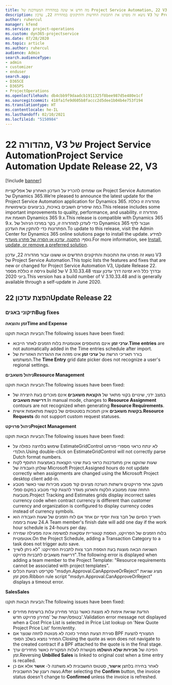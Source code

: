 ```yaml
---
title: מה חדש או שונה במהדורה המעודכנת של Project Service Automation, 22 V3
description: נושא זה מפרט את התכונות החדשות והתיקונים במהדורה 22, עדכון V3 של Project Service Automation.
author: ruhercul
manager: kfend
ms.service: project-operations
ms.custom: dyn365-projectservice
ms.date: 07/28/2020
ms.topic: article
ms.author: ruhercul
audience: Admin
search.audienceType:
- admin
- customizer
- enduser
search.app:
- D365CE
- D365PS
- ProjectOperations
ms.openlocfilehash: db4cbb9f9daadcb1911325f8bee987d5e480e1cf
ms.sourcegitcommit: 418fa1fe9d605b8faccc2d5dee1b04b4e753f194
ms.translationtype: HT
ms.contentlocale: he-IL
ms.lasthandoff: 02/10/2021
ms.locfileid: "5150984"
---
```

# <a name="project-service-automation-update-release-22-v3"></a><span data-ttu-id="7b0c7-103">מהדורה 22, V3 של Project Service Automation</span><span class="sxs-lookup"><span data-stu-id="7b0c7-103">Project Service Automation Update Release 22, V3</span></span>

[!include [banner](../includes/psa-now-project-operations.md)]

<span data-ttu-id="7b0c7-104">אנו שמחים להכריז על העדכון האחרון של אפליקציית Project Service Automation של Dynamics 365.</span><span class="sxs-lookup"><span data-stu-id="7b0c7-104">We’re pleased to announce the latest update for the Project Service Automation application for Dynamics 365.</span></span> <span data-ttu-id="7b0c7-105">מהדורה זו כוללת כמה שיפורים חשובים באיכות, בביצועים ובשימושיות.</span><span class="sxs-lookup"><span data-stu-id="7b0c7-105">This release includes some important improvements to quality, performance, and usability.</span></span> <span data-ttu-id="7b0c7-106">מהדורה זו תואמת את Dynamics 365 9.x.</span><span class="sxs-lookup"><span data-stu-id="7b0c7-106">This release is compatible with Dynamics 365 9.x.</span></span> <span data-ttu-id="7b0c7-107">כדי לעדכן למהדורה זו, בקר במרכז הניהול של Dynamics 365 ועבור לדף הפתרונות כדי להתקין את העדכון.</span><span class="sxs-lookup"><span data-stu-id="7b0c7-107">To update to this release, visit the Admin Center for Dynamics 365 online solutions page to install the update.</span></span> <span data-ttu-id="7b0c7-108">למידע נוסף: [התקנה, עדכון או הסרה של פתרון מועדף](https://docs.microsoft.com/power-platform/admin/install-remove-preferred-solution).</span><span class="sxs-lookup"><span data-stu-id="7b0c7-108">For more information, see [Install, update, or remove a preferred solution](https://docs.microsoft.com/power-platform/admin/install-remove-preferred-solution).</span></span>

<span data-ttu-id="7b0c7-109">נושא זה מפרט את התכונות והתיקונים החדשים או ששונו עבור מהדורה 22, עדכון V3 של Project Service Automation.</span><span class="sxs-lookup"><span data-stu-id="7b0c7-109">This topic lists the features and fixes that are new or changed for Project Service Automation V3, Update Release 22.</span></span> <span data-ttu-id="7b0c7-110">גירסה זו כוללת מספר build של V 3.10.33.48 ובדרך כלל היא זמינה דרך עדכון עצמי ביוני 2020.</span><span class="sxs-lookup"><span data-stu-id="7b0c7-110">This version has a build number of V 3.10.33.48 and is generally available through a self-update in June 2020.</span></span>

## <a name="update-release-22"></a><span data-ttu-id="7b0c7-111">הפצת עדכון 22</span><span class="sxs-lookup"><span data-stu-id="7b0c7-111">Update Release 22</span></span>

### <a name="bug-fixes"></a><span data-ttu-id="7b0c7-112">תיקוני באגים</span><span class="sxs-lookup"><span data-stu-id="7b0c7-112">Bug fixes</span></span>



<span data-ttu-id="7b0c7-113">**זמן והוצאה**</span><span class="sxs-lookup"><span data-stu-id="7b0c7-113">**Time and Expense**</span></span>

<span data-ttu-id="7b0c7-114">הבעיות הבאות תוקנו:</span><span class="sxs-lookup"><span data-stu-id="7b0c7-114">The following issues have been fixed:</span></span>

- <span data-ttu-id="7b0c7-115">**ערכי זמן** אינם מתווספים אוטומטית בלוח הזמנים לאחר הייבוא.</span><span class="sxs-lookup"><span data-stu-id="7b0c7-115">**Time entries** are not automatically added in the Time entries schedule after import.</span></span>
- <span data-ttu-id="7b0c7-116">בורר תאריכי הרשת של **ערכי זמן** אינו מזהה את ההגדרות האזוריות של המשתמש.</span><span class="sxs-lookup"><span data-stu-id="7b0c7-116">The **Time Entry** grid date picker does not recognize a user's regional settings.</span></span>

<span data-ttu-id="7b0c7-117">**ניהול משאבים**</span><span class="sxs-lookup"><span data-stu-id="7b0c7-117">**Resource Management**</span></span>

<span data-ttu-id="7b0c7-118">הבעיות הבאות תוקנו:</span><span class="sxs-lookup"><span data-stu-id="7b0c7-118">The following issues have been fixed:</span></span>

- <span data-ttu-id="7b0c7-119">במצב ידני, שינויים בקווי מתאר של **הקצאת משאבים** אינם מוכרים בעת היצירה של **דרישות משאבים**.</span><span class="sxs-lookup"><span data-stu-id="7b0c7-119">In manual mode, changes to **Resource Assignment** contours are not recognized when generating **Resource Requirements**.</span></span>
- <span data-ttu-id="7b0c7-120">**בקשות משאבים** אינן תומכות בסטטוסים של בקשות מותאמות אישית.</span><span class="sxs-lookup"><span data-stu-id="7b0c7-120">**Resource Requests** do not support custom request statuses.</span></span>

<span data-ttu-id="7b0c7-121">**ניהול פרויקט**</span><span class="sxs-lookup"><span data-stu-id="7b0c7-121">**Project Management**</span></span>

<span data-ttu-id="7b0c7-122">הבעיות הבאות תוקנו:</span><span class="sxs-lookup"><span data-stu-id="7b0c7-122">The following issues have been fixed:</span></span>

- <span data-ttu-id="7b0c7-123">שימוש בלחיצה כפולה על EstimateGridControl לא ינתח כראוי מספרי פורמט הולנדי.</span><span class="sxs-lookup"><span data-stu-id="7b0c7-123">Using double-click on EstimateGridControl will not correctly parse Dutch format numbers.</span></span>
- <span data-ttu-id="7b0c7-124">שעות שהוקצו אינן מתעדכנות כראוי בעת שינוי הקצאות באמצעות התוסף לקוח שולחן העבודה של Microsoft Project.</span><span class="sxs-lookup"><span data-stu-id="7b0c7-124">Assigned hours do not update correctly when assignments are changed using the Microsoft Project desktop client add-in.</span></span>
- <span data-ttu-id="7b0c7-125">מעקב אחר פרויקטים ורשתות הערכה מציגים קוד מטבע מכירות שגוי כאשר מטבע החוזה שונה ממטבע הלקוח והארגון מוגדר להצגת קודי מטבע במקום סמלי מטבעות.</span><span class="sxs-lookup"><span data-stu-id="7b0c7-125">Project Tracking and Estimates grids display incorrect sales currency code when contract currency is different than customer currency and organization is configured to display currency codes instead of currency symbols.</span></span>
- <span data-ttu-id="7b0c7-126">תאריך הסיום של חבר צוות יוסיף יום אחד אם לוח הזמנים של שעות העבודה הוא 24 שעות ביממה.</span><span class="sxs-lookup"><span data-stu-id="7b0c7-126">A Team member's finish date will add one day if the work hour schedule is 24-hours per day.</span></span>
- <span data-ttu-id="7b0c7-127">בלוח הזמנים של הפרויקט, הוספת קטגוריית עסקאות למשימה אינה מפעילה שמירה אוטומטית.</span><span class="sxs-lookup"><span data-stu-id="7b0c7-127">On the Project Schedule, adding a Transaction Category to a task does not trigger auto save.</span></span>
- <span data-ttu-id="7b0c7-128">השגיאה הבאה מוצגת בעת הוספת חבר צוות לתבנית הפרויקט: "לא ניתן לשייך דרישות משאבים לתבניות פרויקט".</span><span class="sxs-lookup"><span data-stu-id="7b0c7-128">The following error is displayed when adding a team member to the Project Template: "Resource requirements cannot be associated with project templates".</span></span> 
- <span data-ttu-id="7b0c7-129">סקריפט רצועת הכלים "msdyn.Approval.CanApproveOrReject" מציג שגיאת פסק זמן.</span><span class="sxs-lookup"><span data-stu-id="7b0c7-129">Ribbon rule script "msdyn.Approval.CanApproveOrReject" displays a timeout error.</span></span>

<span data-ttu-id="7b0c7-130">**Sales**</span><span class="sxs-lookup"><span data-stu-id="7b0c7-130">**Sales**</span></span>

<span data-ttu-id="7b0c7-131">הבעיות הבאות תוקנו:</span><span class="sxs-lookup"><span data-stu-id="7b0c7-131">The following issues have been fixed:</span></span>

- <span data-ttu-id="7b0c7-132">הודעת שגיאת אימות לא מוצגת כאשר נבחר מחירון עלות ברשימת מחירים בטופס/ישות של 'מחירון פרויקט חדש'.</span><span class="sxs-lookup"><span data-stu-id="7b0c7-132">Validation error message not displayed when a Cost Price List is selected in Price List lookup on 'New Quote Project Price List' form/entity.</span></span>
- <span data-ttu-id="7b0c7-133">סגירת הצעת המחיר כזוכה לא מנווטת לחוזה שנוצר אם BPF המצורף להצעת המחיר נמצא בשלב הסופי.</span><span class="sxs-lookup"><span data-stu-id="7b0c7-133">Closing the quote as won does not navigate to the created contract if a BPF attached to the quote is in the final stage.</span></span>
- <span data-ttu-id="7b0c7-134">הפיכה של **מכירות שלא הושלמו** מקושרת לעלות המקורית כאשר מחזירים ערך זמן.</span><span class="sxs-lookup"><span data-stu-id="7b0c7-134">Reversing **Unbilled Sales** is linked to original cost when a time entry is recalled.</span></span>
- <span data-ttu-id="7b0c7-135">לאחר בחירה בלחצן **אישור**, סטטוס החשבונית לא משתנה ל- **אושר** אלא אם כן נעשה רענון של החשבונית.</span><span class="sxs-lookup"><span data-stu-id="7b0c7-135">After selecting the **Confirm** button, the invoice status doesn't change to **Confirmed** unless the invoice is refreshed.</span></span>
